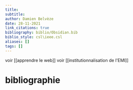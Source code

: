 ```yaml
---
title: 
subtitle:
author: Damien Belvèze
date: 28-11-2021
link_citations: true
bibliography: biblio/Obsidian.bib
biblio_style: csl\ieee.csl
aliases: []
tags: []
---
```


voir [[apprendre le web]]
voir [[institutionnalisation de l'EMI]]







# bibliographie

